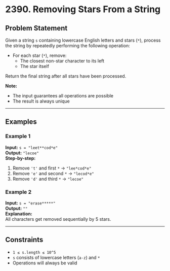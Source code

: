 # 2390. Removing Stars From a String

## Problem Statement
Given a string `s` containing lowercase English letters and stars (`*`), process the string by repeatedly performing the following operation:
- For each star (`*`), remove:
    - The closest non-star character to its left
    - The star itself

Return the final string after all stars have been processed.

**Note:**
- The input guarantees all operations are possible
- The result is always unique

---

## Examples

### Example 1
**Input:** `s = "leet**cod*e"`  
**Output:** `"lecoe"`  
**Step-by-step:**
1. Remove `'t'` and first `*` → `"lee*cod*e"`
2. Remove `'e'` and second `*` → `"lecod*e"`
3. Remove `'d'` and third `*` → `"lecoe"`

### Example 2
**Input:** `s = "erase*****"`  
**Output:** `""`  
**Explanation:**  
All characters get removed sequentially by 5 stars.

---

## Constraints
- `1 ≤ s.length ≤ 10^5`
- `s` consists of lowercase letters (`a-z`) and `*`
- Operations will always be valid